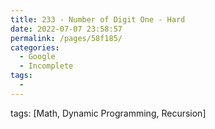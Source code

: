 ```yaml
---
title: 233 - Number of Digit One - Hard
date: 2022-07-07 23:58:57
permalink: /pages/58f185/
categories:
  - Google
  - Incomplete
tags:
  - 
---
```

tags: [Math, Dynamic Programming, Recursion]